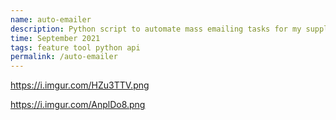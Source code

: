 ```yaml
---
name: auto-emailer
description: Python script to automate mass emailing tasks for my supplemental instructor job
time: September 2021
tags: feature tool python api
permalink: /auto-emailer
---
```



https://i.imgur.com/HZu3TTV.png

https://i.imgur.com/AnplDo8.png